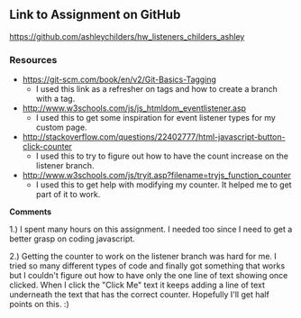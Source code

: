 ## Link to Assignment on GitHub
https://github.com/ashleychilders/hw_listeners_childers_ashley


### Resources

- https://git-scm.com/book/en/v2/Git-Basics-Tagging
    - I used this link as a refresher on tags and how to create a branch with a tag.
- http://www.w3schools.com/js/js_htmldom_eventlistener.asp
    - I used this to get some inspiration for event listener types for my custom page.
- http://stackoverflow.com/questions/22402777/html-javascript-button-click-counter
    - I used this to try to figure out how to have the count increase on the listener branch.
- http://www.w3schools.com/js/tryit.asp?filename=tryjs_function_counter
    - I used this to get help with modifying my counter. It helped me to get part of it to work.

**Comments**

1.) I spent many hours on this assignment. I needed too since I need to get a better grasp on coding javascript.

2.) Getting the counter to work on the listener branch was hard for me. I tried so many different types of code and finally got something that works but I couldn't figure out how to have only the one line of text showing once clicked. When I click the "Click Me" text it keeps adding a line of text underneath the text that has the correct counter. Hopefully I'll get half points on this. :)
